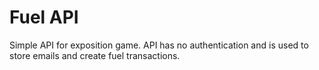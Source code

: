 # Fuel API

Simple API for exposition game. API has no authentication and is used to store emails and create fuel transactions.
